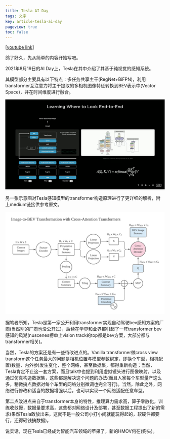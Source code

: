```yaml
---
title: Tesla AI Day
tags: 文字
key: article-tesla-ai-day
pageview: true
toc: false      
---
```


<!--
 * @Date: 2020-04-21 08:06:52
 * @LastEditTime: 2022-06-20 22:27:41
 * @LastEditors: Li Xiang
 * @Description: 
 * @FilePath: \notlixiang.github.io\_posts\2022-06-20-tesla-ai-day.md
-->

<style type="text/css">
	mark { 
        background-color:grey; 
        color:grey; 
    } 
</style>

[[youtube link](https://www.youtube.com/watch?v=j0z4FweCy4M&ab_channel=Tesla)]

鸽了好久，先从简单的内容开始写吧。

2021年8月19日的AI Day上，Tesla在其中介绍了其基于纯视觉的感知系统。

其模型部分主要具有以下特点：多任务共享主干(RegNet+BiFPN)，利用transformer互注意力将主干提取的多相机图像特征转换到BEV表示中(Vector Space)，并在时间维度进行融合。

![](https://raw.githubusercontent.com/notlixiang/notlixiang.github.io/master/_posts/images/2022-06-20-22-04-00.png)

另一张示意图对Tesla感知模型的transformer构造原理进行了更详细的解析，附上medium链接供参考原文。

![](https://raw.githubusercontent.com/notlixiang/notlixiang.github.io/master/_posts/images/2022-06-20-22-04-53.png)

据笔者所知，Tesla是第一家公开利用transformer实现自动驾驶bev感知方案的厂商(当然别的厂商也没公开过)，后续在学界和业界都引起了一阵transformer bev感知的风潮(nuscenes榜单上vision track的top都是bev方案，大部分都与transformer相关)。

当然，Tesla的方案还是有一些待改进点的。Vanilla transformer做cross view transform这个任务最大的问题是相机位置与模型参数绑定，即换个车型，相机配置(数量，内外参)发生变化，整个网络，甚至数据集，都得重新构造；当然，Tesla肯定不止这一套方案，而且talk中也提到利用虚拟镜头进行图像映射，以及通过仿真构造数据集，这些都是解决这个问题的办法(而且人家每个车型量产这么多，稍微搞点数据对每个车型的网络分别微调也完全可行)。当然，除此之外，网络进行修改和适当的数据增强以后，也可以实现一个网络适配任意车型。

第二点改进点来自于transformer本身的特性，推理算力需求高，算子零散化，训练收敛慢，数据量要求高，这些都对网络设计及部署，甚至数据工程提出了新的需求(果然Tesla敢放出来，这就不是一般公司小打小闹就能玩得起的，软硬件都要行，还得砸钱搞数据)。

说实话，现在Tesla已经成为智能汽车领域的苹果了，新的HMOV何在(狗头)。
